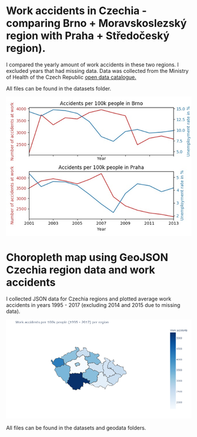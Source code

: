 # Work accidents in Czechia - comparing Brno + Moravskoslezský region with Praha + Středočeský region).

I compared the yearly amount of work accidents in these two regions. I excluded years that had missing data. Data was collected from the Ministry of Health of the Czech Republic [open data catalogue.](https://opendata.mzcr.cz/)

All files can be found in the datasets folder.

![Plot of work accidents](https://github.com/jachymDvorak/Work_accidents_CZ/blob/main/plot_accidents.jpg?raw=true)

# Choropleth map using GeoJSON Czechia region data and work accidents 

I collected JSON data for Czechia regions and plotted average work accidents in years 1995 - 2017 (excluding 2014 and 2015 due to missing data).

![Plot of work accidents](https://github.com/jachymDvorak/Work_accidents_CZ/blob/main/Accidents_in_Czechia.png?raw=true)

All files can be found in the datasets and geodata folders.
